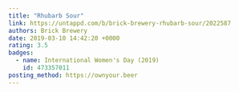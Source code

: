 ```yaml
---
title: "Rhubarb Sour"
link: https://untappd.com/b/brick-brewery-rhubarb-sour/2022587
authors: Brick Brewery
date: 2019-03-10 14:42:20 +0000
rating: 3.5
badges:
  - name: International Women's Day (2019)
    id: 473357011
posting_method: https://ownyour.beer
---
```

